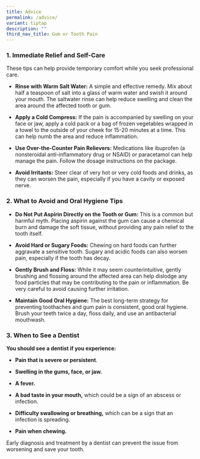 ```yaml
---
title: Advice
permalink: /advice/
variant: tiptap
description: ""
third_nav_title: Gum or Tooth Pain
---
```

<h3>1. Immediate Relief and Self-Care</h3>
<p></p>
<p>These tips can help provide temporary comfort while you seek professional
care.</p>
<ul>
<li>
<p><strong>Rinse with Warm Salt Water:</strong> A simple and effective remedy.
Mix about half a teaspoon of salt into a glass of warm water and swish
it around your mouth. The saltwater rinse can help reduce swelling and
clean the area around the affected tooth or gum.</p>
</li>
<li>
<p><strong>Apply a Cold Compress:</strong> If the pain is accompanied by swelling
on your face or jaw, apply a cold pack or a bag of frozen vegetables wrapped
in a towel to the outside of your cheek for 15-20 minutes at a time. This
can help numb the area and reduce inflammation.</p>
</li>
<li>
<p><strong>Use Over-the-Counter Pain Relievers:</strong> Medications like
ibuprofen (a nonsteroidal anti-inflammatory drug or NSAID) or paracetamol
can help manage the pain. Follow the dosage instructions on the package.</p>
</li>
<li>
<p><strong>Avoid Irritants:</strong> Steer clear of very hot or very cold
foods and drinks, as they can worsen the pain, especially if you have a
cavity or exposed nerve.</p>
<p></p>
</li>
</ul>
<p></p>
<h3>2. What to Avoid and Oral Hygiene Tips</h3>
<p></p>
<ul>
<li>
<p><strong>Do Not Put Aspirin Directly on the Tooth or Gum:</strong> This
is a common but harmful myth. Placing aspirin against the gum can cause
a chemical burn and damage the soft tissue, without providing any pain
relief to the tooth itself.</p>
</li>
<li>
<p><strong>Avoid Hard or Sugary Foods:</strong> Chewing on hard foods can
further aggravate a sensitive tooth. Sugary and acidic foods can also worsen
pain, especially if the tooth has decay.</p>
</li>
<li>
<p><strong>Gently Brush and Floss:</strong> While it may seem counterintuitive,
gently brushing and flossing around the affected area can help dislodge
any food particles that may be contributing to the pain or inflammation.
Be very careful to avoid causing further irritation.</p>
</li>
<li>
<p><strong>Maintain Good Oral Hygiene:</strong> The best long-term strategy
for preventing toothaches and gum pain is consistent, good oral hygiene.
Brush your teeth twice a day, floss daily, and use an antibacterial mouthwash.</p>
<p></p>
</li>
</ul>
<p></p>
<h3>3. When to See a Dentist</h3>
<p></p>
<p><strong>You should see a dentist if you experience:</strong>
</p>
<ul>
<li>
<p><strong>Pain that is severe or persistent</strong>.</p>
</li>
<li>
<p><strong>Swelling in the gums, face, or jaw.</strong>
</p>
</li>
<li>
<p><strong>A fever.</strong>
</p>
</li>
<li>
<p><strong>A bad taste in your mouth,</strong> which could be a sign of an
abscess or infection.</p>
</li>
<li>
<p><strong>Difficulty swallowing or breathing,</strong> which can be a sign
that an infection is spreading.</p>
</li>
<li>
<p><strong>Pain when chewing.</strong>
</p>
<p></p>
</li>
</ul>
<p>Early diagnosis and treatment by a dentist can prevent the issue from
worsening and save your tooth.</p>